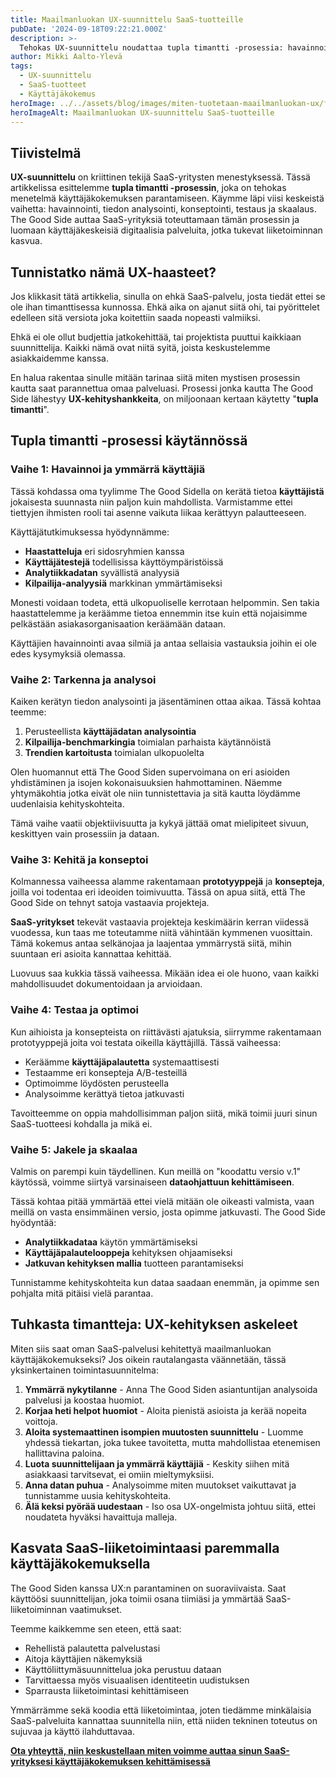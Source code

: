 ```yaml
---
title: Maailmanluokan UX-suunnittelu SaaS-tuotteille
pubDate: '2024-09-18T09:22:21.000Z'
description: >-
  Tehokas UX-suunnittelu noudattaa tupla timantti -prosessia: havainnointi, tarkentaminen, kehittäminen, testaus ja skaalaus. The Good Side tarjoaa asiantuntevaa UX-suunnittelua SaaS-yrityksille hyödyntäen käyttäjäkeskeistä lähestymistapaa ja dataohjattua kehitystä.
author: Mikki Aalto-Ylevä
tags:
  - UX-suunnittelu
  - SaaS-tuotteet
  - Käyttäjäkokemus
heroImage: ../../assets/blog/images/miten-tuotetaan-maailmanluokan-ux/featured.webp
heroImageAlt: Maailmanluokan UX-suunnittelu SaaS-tuotteille
---
```


## Tiivistelmä

**UX-suunnittelu** on kriittinen tekijä SaaS-yritysten menestyksessä. Tässä artikkelissa esittelemme **tupla timantti -prosessin**, joka on tehokas menetelmä käyttäjäkokemuksen parantamiseen. Käymme läpi viisi keskeistä vaihetta: havainnointi, tiedon analysointi, konseptointi, testaus ja skaalaus. The Good Side auttaa SaaS-yrityksiä toteuttamaan tämän prosessin ja luomaan käyttäjäkeskeisiä digitaalisia palveluita, jotka tukevat liiketoiminnan kasvua.

## Tunnistatko nämä UX-haasteet?

Jos klikkasit tätä artikkelia, sinulla on ehkä SaaS-palvelu, josta tiedät ettei se ole ihan timanttisessa kunnossa. Ehkä aika on ajanut siitä ohi, tai pyörittelet edelleen sitä versiota joka koitettiin saada nopeasti valmiiksi. 

Ehkä ei ole ollut budjettia jatkokehittää, tai projektista puuttui kaikkiaan suunnittelija. Kaikki nämä ovat niitä syitä, joista keskustelemme asiakkaidemme kanssa.

En halua rakentaa sinulle mitään tarinaa siitä miten mystisen prosessin kautta saat parannettua omaa palveluasi. Prosessi jonka kautta The Good Side lähestyy **UX-kehityshankkeita**, on miljoonaan kertaan käytetty "**tupla timantti**". 

## Tupla timantti -prosessi käytännössä

### Vaihe 1: Havainnoi ja ymmärrä käyttäjiä

Tässä kohdassa oma tyylimme The Good Sidella on kerätä tietoa **käyttäjistä** jokaisesta suunnasta niin paljon kuin mahdollista. Varmistamme ettei tiettyjen ihmisten rooli tai asenne vaikuta liikaa kerättyyn palautteeseen. 

Käyttäjätutkimuksessa hyödynnämme:

* **Haastatteluja** eri sidosryhmien kanssa
* **Käyttäjätestejä** todellisissa käyttöympäristöissä
* **Analytiikkadatan** syvällistä analyysiä
* **Kilpailija-analyysiä** markkinan ymmärtämiseksi

Monesti voidaan todeta, että ulkopuoliselle kerrotaan helpommin. Sen takia haastattelemme ja keräämme tietoa ennemmin itse kuin että nojaisimme pelkästään asiakasorganisaation keräämään dataan.

Käyttäjien havainnointi avaa silmiä ja antaa sellaisia vastauksia joihin ei ole edes kysymyksiä olemassa.

### Vaihe 2: Tarkenna ja analysoi

Kaiken kerätyn tiedon analysointi ja jäsentäminen ottaa aikaa. Tässä kohtaa teemme:

1. Perusteellista **käyttäjädatan analysointia**
2. **Kilpailija-benchmarkingia** toimialan parhaista käytännöistä
3. **Trendien kartoitusta** toimialan ulkopuolelta

Olen huomannut että The Good Siden supervoimana on eri asioiden yhdistäminen ja isojen kokonaisuuksien hahmottaminen. Näemme yhtymäkohtia jotka eivät ole niin tunnistettavia ja sitä kautta löydämme uudenlaisia kehityskohteita.

Tämä vaihe vaatii objektiivisuutta ja kykyä jättää omat mielipiteet sivuun, keskittyen vain prosessiin ja dataan.

### Vaihe 3: Kehitä ja konseptoi

Kolmannessa vaiheessa alamme rakentamaan **prototyyppejä** ja **konsepteja**, joilla voi todentaa eri ideoiden toimivuutta. Tässä on apua siitä, että The Good Side on tehnyt satoja vastaavia projekteja.

**SaaS-yritykset** tekevät vastaavia projekteja keskimäärin kerran viidessä vuodessa, kun taas me toteutamme niitä vähintään kymmenen vuosittain. Tämä kokemus antaa selkänojaa ja laajentaa ymmärrystä siitä, mihin suuntaan eri asioita kannattaa kehittää.

Luovuus saa kukkia tässä vaiheessa. Mikään idea ei ole huono, vaan kaikki mahdollisuudet dokumentoidaan ja arvioidaan.

### Vaihe 4: Testaa ja optimoi

Kun aihioista ja konsepteista on riittävästi ajatuksia, siirrymme rakentamaan prototyyppejä joita voi testata oikeilla käyttäjillä. Tässä vaiheessa:

* Keräämme **käyttäjäpalautetta** systemaattisesti
* Testaamme eri konsepteja A/B-testeillä
* Optimoimme löydösten perusteella
* Analysoimme kerättyä tietoa jatkuvasti

Tavoitteemme on oppia mahdollisimman paljon siitä, mikä toimii juuri sinun SaaS-tuotteesi kohdalla ja mikä ei.

### Vaihe 5: Jakele ja skaalaa

Valmis on parempi kuin täydellinen. Kun meillä on "koodattu versio v.1" käytössä, voimme siirtyä varsinaiseen **dataohjattuun kehittämiseen**. 

Tässä kohtaa pitää ymmärtää ettei vielä mitään ole oikeasti valmista, vaan meillä on vasta ensimmäinen versio, josta opimme jatkuvasti. The Good Side hyödyntää:

* **Analytiikkadataa** käytön ymmärtämiseksi
* **Käyttäjäpalautelooppeja** kehityksen ohjaamiseksi
* **Jatkuvan kehityksen mallia** tuotteen parantamiseksi

Tunnistamme kehityskohteita kun dataa saadaan enemmän, ja opimme sen pohjalta mitä pitäisi vielä parantaa.

## Tuhkasta timantteja: UX-kehityksen askeleet

Miten siis saat oman SaaS-palvelusi kehitettyä maailmanluokan käyttäjäkokemukseksi? Jos oikein rautalangasta väännetään, tässä yksinkertainen toimintasuunnitelma:

1. **Ymmärrä nykytilanne** - Anna The Good Siden asiantuntijan analysoida palvelusi ja koostaa huomiot.
2. **Korjaa heti helpot huomiot** - Aloita pienistä asioista ja kerää nopeita voittoja.
3. **Aloita systemaattinen isompien muutosten suunnittelu** - Luomme yhdessä tiekartan, joka tukee tavoitetta, mutta mahdollistaa etenemisen hallittavina paloina.
4. **Luota suunnittelijaan ja ymmärrä käyttäjiä** - Keskity siihen mitä asiakkaasi tarvitsevat, ei omiin mieltymyksiisi.
5. **Anna datan puhua** - Analysoimme miten muutokset vaikuttavat ja tunnistamme uusia kehityskohteita.
6. **Älä keksi pyörää uudestaan** - Iso osa UX-ongelmista johtuu siitä, ettei noudateta hyväksi havaittuja malleja.

## Kasvata SaaS-liiketoimintaasi paremmalla käyttäjäkokemuksella

The Good Siden kanssa UX:n parantaminen on suoraviivaista. Saat käyttöösi suunnittelijan, joka toimii osana tiimiäsi ja ymmärtää SaaS-liiketoiminnan vaatimukset.

Teemme kaikkemme sen eteen, että saat:

* Rehellistä palautetta palvelustasi
* Aitoja käyttäjien näkemyksiä
* Käyttöliittymäsuunnittelua joka perustuu dataan
* Tarvittaessa myös visuaalisen identiteetin uudistuksen
* Sparrausta liiketoimintasi kehittämiseen

Ymmärrämme sekä koodia että liiketoimintaa, joten tiedämme minkälaisia SaaS-palveluita kannattaa suunnitella niin, että niiden tekninen toteutus on sujuvaa ja käyttö ilahduttavaa.

**[Ota yhteyttä, niin keskustellaan miten voimme auttaa sinun SaaS-yrityksesi käyttäjäkokemuksen kehittämisessä](https://goodside.fi/ota-yhteytta/)**

